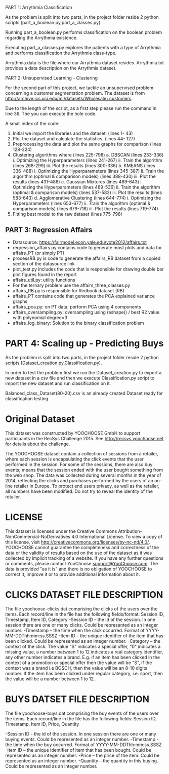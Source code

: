 PART 1: Arrythmia Classification

As the problem is split into two parts, in the project folder reside 2 python scripts
(part_a_boolean.py,part_a_classes.py).

Running part_a_boolean.py performs classification on the boolean problem regarding the Arrythmia existence.

Executing part_a_classes.py explores the patients with a type of Arrythmia and 
performs classification the Arrythmia class-type.

Arrythmia.data is the file where our Arrythmia dataset resides.
Arrythmia.txt provides a data description on the Arrythmia dataset.

PART 2: Unsupervised Learning - Clustering

For the second part of this project, we tackle an unsupervised problem concerning a customer segmentation problem. 
The dataset is from http://archive.ics.uci.edu/ml/datasets/Wholesale+customers.
 
Due to the length of the script, as a first step please run the command in line 36. 
The you can execute the hole code. 


A small index of the code:
1)	Initial we import the libraries and the dataset. (lines 1- 43)
2)	Plot the dataset and calculate the statistics. (lines 44- 127)
3)	Preprocessing the data and plot the same graphs for comparison (lines 128-224)
4)	 Clustering algorithms where (lines 225-798)
a.	DBSCAN (lines 233-336)
i.	Optimizing the Hyperparameters (lines 241-267)
ii.	Train the algorithm (lines 268-299)
iii.	Plot the results (lines 300-336)
b.	KMEANS (lines 336-488)
i.	Optimizing the Hyperparameters (lines 345-387)
ii.	Train the algorithm (optimal & comparison models) (lines 388-430)
iii.	Plot the results (lines 431-488)
c.	Gaussian Mixtures (lines 489-643)
i.	Optimizing the Hyperparameters (lines 489-536)
ii.	Train the algorithm (optimal & comparison models) (lines 537-582)
iii.	Plot the results (lines 583-643)
d.	Agglomerative Clustering (lines 644-774)
i.	Optimizing the Hyperparameters (lines 653-677)
ii.	Train the algorithm (optimal & comparison models) (lines 679-718)
iii.	Plot the results (lines 719-774)
5)	Fitting best model to the raw dataset (lines 775-798)


PART 3: Regression Affairs
-
- Datasource: https://fairmodel.econ.yale.edu/vote2012/affairs.txt
- regression_affairs.py contains code to generate most plots
and data for affairs_PT (or simply PT)
- processRB.py is code to generate the affairs_RB dataset
from a copied section of the datasource link
- plot_test.py includes the code that is responsible for 
drawing double bar plot figures found in the report
- affairs_util.py: utility functions
- For the ternary problem use the affairs_three_classes.py
- affairs_RB.py is responsible for Redbook dataset (RB)
- affairs_PT contains code that generates the PCA explained variance
graphs
- affairs_pca.py: on PT data, perform PCA using 4 components
- affairs_oversampling.py: oversampling using reshape() / best R2
value with polynomial degree=3
- affairs_log_binary: Solution to the binary classification problem


PART 4: Scaling up - Predicting Buys
================================================================================
As the problem is split into two parts, in the project folder reside 2 python scripts
(Dataset_creation.py,Classification.py).

In order to test the problem first we run the Dataset_creation.py to export a new dataset 
in a csv file and then we execute Classification.py script to import the new dataset and 
run classification on it.

Balanced_class_Dataset(80-20).csv is an already created Dataset ready for classification testing

Original Dataset
================================================================================

This dataset was constructed by YOOCHOOSE GmbH to support participants in the RecSys Challenge 2015.
See  http://recsys.yoochoose.net for details about the challenge.

The YOOCHOOSE dataset contain a collection of sessions from a retailer, where each session
is encapsulating the click events that the user performed in the session.
For some of the sessions, there are also buy events; means that the session ended
with the user bought something from the web shop. The data was collected during several
months in the year of 2014, reflecting the clicks and purchases performed by the users
of an on-line retailer in Europe.  To protect end users privacy, as well as the retailer,
all numbers have been modified. Do not try to reveal the identity of the retailer.

LICENSE
================================================================================
This dataset is licensed under the Creative Commons Attribution-NonCommercial-NoDerivatives 4.0
International License. To view a copy of this license, visit http://creativecommons.org/licenses/by-nc-nd/4.0/.
YOOCHOOSE cannot guarantee the completeness and correctness of the data or the validity
of results based on the use of the dataset as it was collected by implicit tracking of a website. 
If you have any further questions or comments, please contact YooChoose <support@YooChoose.com>. 
The data is provided "as it is" and there is no obligation of YOOCHOOSE to correct it,
improve it or to provide additional information about it.

CLICKS DATASET FILE DESCRIPTION
================================================================================
The file yoochoose-clicks.dat comprising the clicks of the users over the items.
Each record/line in the file has the following fields/format: Session ID, Timestamp, Item ID, Category
-Session ID – the id of the session. In one session there are one or many clicks. Could be represented as an integer number.
-Timestamp – the time when the click occurred. Format of YYYY-MM-DDThh:mm:ss.SSSZ
-Item ID – the unique identifier of the item that has been clicked. Could be represented as an integer number.
-Category – the context of the click. The value "S" indicates a special offer, "0" indicates  a missing value, a number between 1 to 12 indicates a real category identifier,
 any other number indicates a brand. E.g. if an item has been clicked in the context of a promotion or special offer then the value will be "S", if the context was a brand i.e BOSCH,
 then the value will be an 8-10 digits number. If the item has been clicked under regular category, i.e. sport, then the value will be a number between 1 to 12. 
 
BUYS DATSET FILE DESCRIPTION
================================================================================
The file yoochoose-buys.dat comprising the buy events of the users over the items.
Each record/line in the file has the following fields: Session ID, Timestamp, Item ID, Price, Quantity

-Session ID - the id of the session. In one session there are one or many buying events. Could be represented as an integer number.
-Timestamp - the time when the buy occurred. Format of YYYY-MM-DDThh:mm:ss.SSSZ
-Item ID – the unique identifier of item that has been bought. Could be represented as an integer number.
-Price – the price of the item. Could be represented as an integer number.
-Quantity – the quantity in this buying.  Could be represented as an integer number.


 
